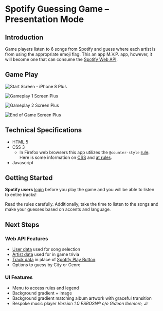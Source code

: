 # Spotify Guessing Game – Presentation Mode

## Introduction

Game players listen to 6 songs from Spotify and guess where each artist is from using the appropriate emoji flag. This an app M.V.P. app, however, it will become one that can consume the [Spotify Web API](https://developer.spotify.com/documentation/web-api/).

## Game Play

![Start Screen - iPhone 8 Plus](https://www.imgur.com/BaGSrRa.png)

![Gameplay 1 Screen Plus](https://imgur.com/RX9i6QW.png)

![Gameplay 2 Screen Plus](https://imgur.com/091l45q.png)

![End of Game Screen Plus](https://imgur.com/6zVSziJ.png)

## Technical Specifications

- HTML 5
- CSS 3
  - In Firefox web browsers this app utilizes the `@counter-style` [rule](https://developer.mozilla.org/en-US/docs/Web/CSS/@counter-style).  
    Here is some information on [CSS](https://developer.mozilla.org/en-US/docs/Web/CSS) and [at rules](https://developer.mozilla.org/en-US/docs/Web/CSS/At-rule).
- Javascript

## Getting Started

**Spotify users** [login](https://accounts.spotify.com/en/login/?continue=https:%2F%2Fwww.spotify.com%2Fis%2Faccount%2Foverview%2F&_locale=en-IS) before you play the game and you will be able to listen to entire tracks!

Read the rules carefully. Additionally, take the time to listen to the songs and make your guesses based on accents and language.

## Next Steps

### Web API Features

- [User data](https://developer.spotify.com/documentation/web-api/reference/personalization/get-users-top-artists-and-tracks/) used for song selection
- [Artist data](https://developer.spotify.com/documentation/web-api/reference/artists/get-several-artists/) used for in game trivia
- [Track data](https://developer.spotify.com/documentation/web-api/reference/tracks/get-several-tracks/) in place of [Spotify Play Button](https://developer.spotify.com/documentation/widgets/generate/play-button/)
- Options to guess by City or Genre

### UI Features

- Menu to access rules and legend
- Background gradient + image
- Background gradient matching album artwork with graceful transition
- Bespoke music player
  _Version 1.0 ESROSN&reg; c/o Gideon Ibemere, Jr_
